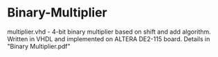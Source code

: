 # Binary-Multiplier
multiplier.vhd - 4-bit binary multiplier based on shift and add algorithm. Written in VHDL and implemented on ALTERA DE2-115 board. Details in "Binary Multiplier.pdf"
